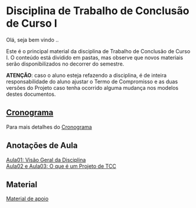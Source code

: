 # Disciplina de Trabalho de Conclusão de Curso I

Olá, seja bem vindo ..

Este é o principal material da disciplina de Trabalho de Conclusão de Curso I. O conteúdo está dividido em pastas, mas observe que novos materiais serão disponibilizados no decorrer do semestre.

**ATENÇÃO**: caso o aluno esteja refazendo a disciplina, é de inteira responsabilidade do aluno ajustar o Termo de Compromisso e as duas versões do Projeto caso tenha ocorrido alguma mudança nos modelos destes documentos.  

## [Cronograma](cronograma.md "Cronograma")  

Para mais detalhes do [Cronograma](cronograma.md "Cronograma")  

## Anotações de Aula

[Aula01: Visão Geral da Disciplina](/aula01Anotacoes.md "Aula01: Visão Geral da Disciplina")  
[Aula02 e Aula03: O que é um Projeto de TCC](/aula02e03Anotacoes.md "Aula02 e Aula03: O que é um Projeto de TCC")  

## Material

[Material de apoio](/Material "Material de Apoio")  
